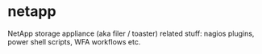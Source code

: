 # netapp
NetApp storage appliance (aka filer / toaster) related stuff: nagios plugins, power shell scripts, WFA workflows etc.
